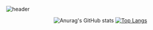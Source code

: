 <!-- 

<!--
**choieuihyun/choieuihyun** is a ✨ _special_ ✨ repository because its `README.md` (this file) appears on your GitHub profile.

Here are some ideas to get you started:

- 🔭 I’m currently working on ...
- 🌱 I’m currently learning ...
- 👯 I’m looking to collaborate on ...
- 🤔 I’m looking for help with ...
- 💬 Ask me about ...
- 📫 How to reach me: ...
- 😄 Pronouns: ...
- ⚡ Fun fact: ...
-->

            
![header](https://capsule-render.vercel.app/api?type=wave&color=auto&height=300&section=header&text=capsule%render&fontSize=90)
            


<div align="center">
  
![Anurag's GitHub stats](https://github-readme-stats.vercel.app/api?username=choieuihyun&show_icons=true&theme=radical)
  [![Top Langs](https://github-readme-stats.vercel.app/api/top-langs/?username=choieuihyun&layout=compact)](https://github.com/anuraghazra/github-readme-stats)
  
</div>





